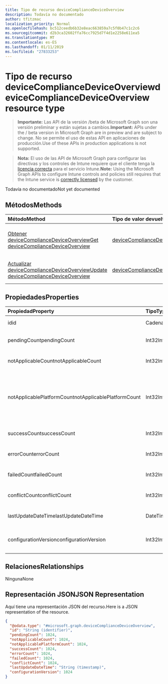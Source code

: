 ```yaml
---
title: Tipo de recurso deviceComplianceDeviceOverview
description: Todavía no documentado
author: tfitzmac
localization_priority: Normal
ms.openlocfilehash: bc512ceedb6b32e8eac663859a7c5f0b47c1c2c6
ms.sourcegitcommit: d2b3ca32602ffa76cc7925d7f4d1e2258e611ea5
ms.translationtype: MT
ms.contentlocale: es-ES
ms.lasthandoff: 01/11/2019
ms.locfileid: "27833253"
---
```

# <a name="devicecompliancedeviceoverview-resource-type"></a><span data-ttu-id="2ea57-103">Tipo de recurso deviceComplianceDeviceOverview</span><span class="sxs-lookup"><span data-stu-id="2ea57-103">deviceComplianceDeviceOverview resource type</span></span>

> <span data-ttu-id="2ea57-104">**Importante:** Las API de la versión /beta de Microsoft Graph son una versión preliminar y están sujetas a cambios.</span><span class="sxs-lookup"><span data-stu-id="2ea57-104">**Important:** APIs under the / beta version in Microsoft Graph are in preview and are subject to change.</span></span> <span data-ttu-id="2ea57-105">No se permite el uso de estas API en aplicaciones de producción.</span><span class="sxs-lookup"><span data-stu-id="2ea57-105">Use of these APIs in production applications is not supported.</span></span>

> <span data-ttu-id="2ea57-106">**Nota:** El uso de las API de Microsoft Graph para configurar las directivas y los controles de Intune requiere que el cliente tenga la [licencia correcta](https://go.microsoft.com/fwlink/?linkid=839381) para el servicio Intune.</span><span class="sxs-lookup"><span data-stu-id="2ea57-106">**Note:** Using the Microsoft Graph APIs to configure Intune controls and policies still requires that the Intune service is [correctly licensed](https://go.microsoft.com/fwlink/?linkid=839381) by the customer.</span></span>

<span data-ttu-id="2ea57-107">Todavía no documentado</span><span class="sxs-lookup"><span data-stu-id="2ea57-107">Not yet documented</span></span>
## <a name="methods"></a><span data-ttu-id="2ea57-108">Métodos</span><span class="sxs-lookup"><span data-stu-id="2ea57-108">Methods</span></span>
|<span data-ttu-id="2ea57-109">Método</span><span class="sxs-lookup"><span data-stu-id="2ea57-109">Method</span></span>|<span data-ttu-id="2ea57-110">Tipo de valor devuelto</span><span class="sxs-lookup"><span data-stu-id="2ea57-110">Return Type</span></span>|<span data-ttu-id="2ea57-111">Descripción</span><span class="sxs-lookup"><span data-stu-id="2ea57-111">Description</span></span>|
|:---|:---|:---|
|[<span data-ttu-id="2ea57-112">Obtener deviceComplianceDeviceOverview</span><span class="sxs-lookup"><span data-stu-id="2ea57-112">Get deviceComplianceDeviceOverview</span></span>](../api/intune-deviceconfig-devicecompliancedeviceoverview-get.md)|[<span data-ttu-id="2ea57-113">deviceComplianceDeviceOverview</span><span class="sxs-lookup"><span data-stu-id="2ea57-113">deviceComplianceDeviceOverview</span></span>](../resources/intune-deviceconfig-devicecompliancedeviceoverview.md)|<span data-ttu-id="2ea57-114">Lea las propiedades y las relaciones del objeto [deviceComplianceDeviceOverview](../resources/intune-deviceconfig-devicecompliancedeviceoverview.md).</span><span class="sxs-lookup"><span data-stu-id="2ea57-114">Read properties and relationships of the [deviceComplianceDeviceOverview](../resources/intune-deviceconfig-devicecompliancedeviceoverview.md) object.</span></span>|
|[<span data-ttu-id="2ea57-115">Actualizar deviceComplianceDeviceOverview</span><span class="sxs-lookup"><span data-stu-id="2ea57-115">Update deviceComplianceDeviceOverview</span></span>](../api/intune-deviceconfig-devicecompliancedeviceoverview-update.md)|[<span data-ttu-id="2ea57-116">deviceComplianceDeviceOverview</span><span class="sxs-lookup"><span data-stu-id="2ea57-116">deviceComplianceDeviceOverview</span></span>](../resources/intune-deviceconfig-devicecompliancedeviceoverview.md)|<span data-ttu-id="2ea57-117">Actualice las propiedades de un objeto [deviceComplianceDeviceOverview](../resources/intune-deviceconfig-devicecompliancedeviceoverview.md).</span><span class="sxs-lookup"><span data-stu-id="2ea57-117">Update the properties of a [deviceComplianceDeviceOverview](../resources/intune-deviceconfig-devicecompliancedeviceoverview.md) object.</span></span>|

## <a name="properties"></a><span data-ttu-id="2ea57-118">Propiedades</span><span class="sxs-lookup"><span data-stu-id="2ea57-118">Properties</span></span>
|<span data-ttu-id="2ea57-119">Propiedad</span><span class="sxs-lookup"><span data-stu-id="2ea57-119">Property</span></span>|<span data-ttu-id="2ea57-120">Tipo</span><span class="sxs-lookup"><span data-stu-id="2ea57-120">Type</span></span>|<span data-ttu-id="2ea57-121">Descripción</span><span class="sxs-lookup"><span data-stu-id="2ea57-121">Description</span></span>|
|:---|:---|:---|
|<span data-ttu-id="2ea57-122">id</span><span class="sxs-lookup"><span data-stu-id="2ea57-122">id</span></span>|<span data-ttu-id="2ea57-123">Cadena</span><span class="sxs-lookup"><span data-stu-id="2ea57-123">String</span></span>|<span data-ttu-id="2ea57-124">Clave de la entidad.</span><span class="sxs-lookup"><span data-stu-id="2ea57-124">Key of the entity.</span></span>|
|<span data-ttu-id="2ea57-125">pendingCount</span><span class="sxs-lookup"><span data-stu-id="2ea57-125">pendingCount</span></span>|<span data-ttu-id="2ea57-126">Int32</span><span class="sxs-lookup"><span data-stu-id="2ea57-126">Int32</span></span>|<span data-ttu-id="2ea57-127">Número de dispositivos pendientes</span><span class="sxs-lookup"><span data-stu-id="2ea57-127">Number of pending devices</span></span>|
|<span data-ttu-id="2ea57-128">notApplicableCount</span><span class="sxs-lookup"><span data-stu-id="2ea57-128">notApplicableCount</span></span>|<span data-ttu-id="2ea57-129">Int32</span><span class="sxs-lookup"><span data-stu-id="2ea57-129">Int32</span></span>|<span data-ttu-id="2ea57-130">Número de dispositivos no aplicables</span><span class="sxs-lookup"><span data-stu-id="2ea57-130">Number of not applicable devices</span></span>|
|<span data-ttu-id="2ea57-131">notApplicablePlatformCount</span><span class="sxs-lookup"><span data-stu-id="2ea57-131">notApplicablePlatformCount</span></span>|<span data-ttu-id="2ea57-132">Int32</span><span class="sxs-lookup"><span data-stu-id="2ea57-132">Int32</span></span>|<span data-ttu-id="2ea57-133">Número de dispositivos no aplicables debido a la plataforma de error de coincidencia y la directiva</span><span class="sxs-lookup"><span data-stu-id="2ea57-133">Number of not applicable devices due to mismatch platform and policy</span></span>|
|<span data-ttu-id="2ea57-134">successCount</span><span class="sxs-lookup"><span data-stu-id="2ea57-134">successCount</span></span>|<span data-ttu-id="2ea57-135">Int32</span><span class="sxs-lookup"><span data-stu-id="2ea57-135">Int32</span></span>|<span data-ttu-id="2ea57-136">Número de dispositivos correctos</span><span class="sxs-lookup"><span data-stu-id="2ea57-136">Number of succeeded devices</span></span>|
|<span data-ttu-id="2ea57-137">errorCount</span><span class="sxs-lookup"><span data-stu-id="2ea57-137">errorCount</span></span>|<span data-ttu-id="2ea57-138">Int32</span><span class="sxs-lookup"><span data-stu-id="2ea57-138">Int32</span></span>|<span data-ttu-id="2ea57-139">Número de dispositivos con error</span><span class="sxs-lookup"><span data-stu-id="2ea57-139">Number of error devices</span></span>|
|<span data-ttu-id="2ea57-140">failedCount</span><span class="sxs-lookup"><span data-stu-id="2ea57-140">failedCount</span></span>|<span data-ttu-id="2ea57-141">Int32</span><span class="sxs-lookup"><span data-stu-id="2ea57-141">Int32</span></span>|<span data-ttu-id="2ea57-142">Número de dispositivos erróneos</span><span class="sxs-lookup"><span data-stu-id="2ea57-142">Number of failed devices</span></span>|
|<span data-ttu-id="2ea57-143">conflictCount</span><span class="sxs-lookup"><span data-stu-id="2ea57-143">conflictCount</span></span>|<span data-ttu-id="2ea57-144">Int32</span><span class="sxs-lookup"><span data-stu-id="2ea57-144">Int32</span></span>|<span data-ttu-id="2ea57-145">Número de dispositivos en conflicto</span><span class="sxs-lookup"><span data-stu-id="2ea57-145">Number of devices in conflict</span></span>|
|<span data-ttu-id="2ea57-146">lastUpdateDateTime</span><span class="sxs-lookup"><span data-stu-id="2ea57-146">lastUpdateDateTime</span></span>|<span data-ttu-id="2ea57-147">DateTimeOffset</span><span class="sxs-lookup"><span data-stu-id="2ea57-147">DateTimeOffset</span></span>|<span data-ttu-id="2ea57-148">Última hora de actualización</span><span class="sxs-lookup"><span data-stu-id="2ea57-148">Last update time</span></span>|
|<span data-ttu-id="2ea57-149">configurationVersion</span><span class="sxs-lookup"><span data-stu-id="2ea57-149">configurationVersion</span></span>|<span data-ttu-id="2ea57-150">Int32</span><span class="sxs-lookup"><span data-stu-id="2ea57-150">Int32</span></span>|<span data-ttu-id="2ea57-151">Versión de la directiva para esa información general</span><span class="sxs-lookup"><span data-stu-id="2ea57-151">Version of the policy for that overview</span></span>|

## <a name="relationships"></a><span data-ttu-id="2ea57-152">Relaciones</span><span class="sxs-lookup"><span data-stu-id="2ea57-152">Relationships</span></span>
<span data-ttu-id="2ea57-153">Ninguna</span><span class="sxs-lookup"><span data-stu-id="2ea57-153">None</span></span>
## <a name="json-representation"></a><span data-ttu-id="2ea57-154">Representación JSON</span><span class="sxs-lookup"><span data-stu-id="2ea57-154">JSON Representation</span></span>
<span data-ttu-id="2ea57-155">Aquí tiene una representación JSON del recurso.</span><span class="sxs-lookup"><span data-stu-id="2ea57-155">Here is a JSON representation of the resource.</span></span>
<!-- {
  "blockType": "resource",
  "keyProperty": "id",
  "@odata.type": "microsoft.graph.deviceComplianceDeviceOverview"
}
-->
``` json
{
  "@odata.type": "#microsoft.graph.deviceComplianceDeviceOverview",
  "id": "String (identifier)",
  "pendingCount": 1024,
  "notApplicableCount": 1024,
  "notApplicablePlatformCount": 1024,
  "successCount": 1024,
  "errorCount": 1024,
  "failedCount": 1024,
  "conflictCount": 1024,
  "lastUpdateDateTime": "String (timestamp)",
  "configurationVersion": 1024
}
```





